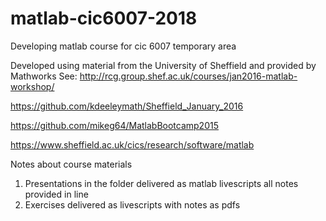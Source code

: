 # matlab-cic6007-2018
Developing matlab course for cic 6007 temporary area

Developed using material from the University of Sheffield and provided by Mathworks
See:
http://rcg.group.shef.ac.uk/courses/jan2016-matlab-workshop/

https://github.com/kdeeleymath/Sheffield_January_2016

https://github.com/mikeg64/MatlabBootcamp2015

https://www.sheffield.ac.uk/cics/research/software/matlab

Notes about course materials
1. Presentations in the folder delivered as matlab livescripts all notes provided in line
2. Exercises delivered as livescripts with notes as pdfs
